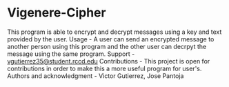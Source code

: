 # Vigenere-Cipher
This program is able to encrypt and decrypt messages using a key and text provided by the user. 
Usage - A user can send an encrypted message to another person using this program and the other user can decrpyt the message using the same program.
Support - vgutierrez35@student.rccd.edu
Contributions - This project is open for contributions in order to make this a more useful program for user's.
Authors and acknowledgment - Victor Gutierrez, Jose Pantoja
